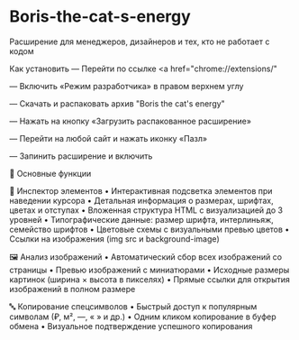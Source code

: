 # Boris-the-cat-s-energy
Расширение для менеджеров, дизайнеров и тех, кто не работает с кодом

Как установить
— Перейти по ссылке <a href="chrome://extensions/"

— Включить «Режим разработчика» в правом верхнем углу

— Скачать и распаковать архив "Boris the cat's energy"

— Нажать на кнопку «Загрузить распакованное расширение»

— Перейти на любой сайт и нажать иконку «Пазл»

— Запинить расширение и включить 

🚀 Основные функции

📱 Инспектор элементов
	•	Интерактивная подсветка элементов при наведении курсора
	•	Детальная информация о размерах, шрифтах, цветах и отступах
	•	Вложенная структура HTML с визуализацией до 3 уровней
	•	Типографические данные: размер шрифта, интерлиньяж, семейство шрифтов
	•	Цветовые схемы с визуальными превью цветов
	•	Ссылки на изображения (img src и background-image)
	
🖼️ Анализ изображений
	•	Автоматический сбор всех изображений со страницы
	•	Превью изображений с миниатюрами
	•	Исходные размеры картинок (ширина × высота в пикселях)
	•	Прямые ссылки для открытия изображений в полном размере
	
🔤 Копирование спецсимволов
	•	Быстрый доступ к популярным символам (₽, м², —, « » и др.)
	•	Одним кликом копирование в буфер обмена
	•	Визуальное подтверждение успешного копирования
